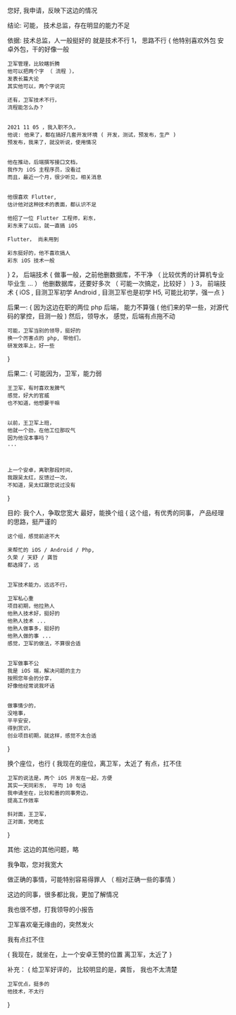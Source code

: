 您好, 我申请，反映下这边的情况


结论:
可能，
技术总监，存在明显的能力不足


依据:
技术总监，人一般挺好的
就是技术不行
1， 思路不行
{
    他特别喜欢外包
    安卓外包，干的好像一般


    卫军管理，比较瞎折腾
    他可以把两个字 （ 流程 ），
    发表长篇大论
    其实他可以，两个字说完

    还有，卫军技术不行，
    流程能怎么办？


    2021 11 05 ，我入职不久，
    他说: 他来了，都在搞好几套开发环境 ( 开发，测试，预发布，生产 )
    预发布，我来了，就没听说，使用情况


    他在推动，后端撰写接口文档，
    我作为 iOS 主程序员，没看过
    而且，最近一个月，很少听见，相关消息


    他很喜欢 Flutter,
    估计他对这种技术的表面，都认识不足

    他招了一位 Flutter 工程师，彩东，
    彩东来了以后，就一直搞 iOS
    
    Flutter， 尚未用到

    彩东挺好的，他不喜欢搞人
    彩东 iOS 技术一般
}
2， 后端技术 
{
    做事一般，之前他删数据库，不干净
    （ 比较优秀的计算机专业毕业生 ... ）
    他删数据库，还要好多次
    （ 可能一次搞定，比较好 ）
}
3， 前端技术
{
    iOS , 目测卫军初学
    Android , 目测卫军也是初学
    H5, 可能比初学，强一点
}


后果一:
{
    因为这边在职的两位 php 后端，
    能力不算强
    ( 他们来的早一些，对源代码的掌控，目测一般 )
    然后，领导水，
    感觉，后端有点拖不动


    可能，卫军当别的领导，挺好的
    换一个厉害点的 php, 带他们，
    研发效率上，好一些
}


后果二:
{
    可能因为，卫军，能力弱

    王卫军，有时喜欢发脾气
    感觉，好大的官威
    也不知道，他想要干嘛


    以前，王卫军上班，
    他就一个劲，在他工位那叹气
    因为他没本事吗？
    ...



    上一个安卓，离职那段时间，
    我跟吴太红，反馈过一次，
    不知道，吴太红跟您说过没有
}



目的:
我个人，争取您宽大
最好，能换个组
{
    这个组，有优秀的同事，
    产品经理的思路，挺严谨的

    这个组，感觉前途不大

    来帮忙的 iOS / Android / Php,
    久荣 / 天舒 / 龚哲
    都选择了，远


    卫军技术能力，远远不行，
    
    卫军私心重
    项目初期，他拉熟人
    他熟人技术好，挺好的
    他熟人技术 ...
    他熟人做事多，挺好的
    他熟人做的事 ...
    感觉，卫军的做法，不算很合适


    卫军做事不公
    我是 iOS 端，解决问题的主力
    按照您年会的分享，
    好像他经常说我坏话

    
    做事情少的，
    没啥事，
    平平安安，
    得到赏识，
    创业项目初期，就这样，感觉不太合适

}


换个座位，也行
{
    我现在的座位，离卫军，太近了
    有点，扛不住


    卫军的说法是，两个 iOS 开发在一起，方便
    其实一天同彩东， 平均 10 句话
    我申请坐在，比较和善的同事旁边，
    提高工作效率

    斜对面，王卫军，
    正对面，党皓玄
}



其他:
这边的其他问题，略

我争取，您对我宽大

做正确的事情，可能特别容易得罪人
（ 相对正确一些的事情 ）

这边的同事，很多都比我，更加了解情况

我也很不想，打我领导的小报告

卫军喜欢毫无缘由的，突然发火

我有点扛不住


{
    我现在，就坐在，上一个安卓王赞的位置
    离卫军，太近了
}


补充：
{
    给卫军好评的，
    比较明显的是，龚哲，
    我也不太清楚



    卫军优点，挺多的
    他技术，不太行
}